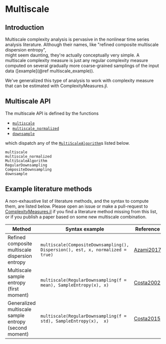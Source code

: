 # Multiscale

## Introduction

Multiscale complexity analysis is pervasive in the nonlinear time series analysis
literature. Although their names, like "refined composite multiscale dispersion entropy",  
might seem daunting, they're actually conceptually very simple. A multiscale complexity
measure is just any regular complexity measure
computed on several gradually more coarse-grained samplings of the input data
([example](@ref multiscale_example)).

We've generalized this type of analysis to work with complexity measure that can 
be estimated with ComplexityMeasures.jl.

## Multiscale API

The multiscale API is defined by the functions

- [`multiscale`](@ref)
- [`multiscale_normalized`](@ref)
- [`downsample`](@ref)

which dispatch any of the [`MultiScaleAlgorithm`](@ref)s listed below.

```@docs
multiscale
multiscale_normalized
MultiScaleAlgorithm
RegularDownsampling
CompositeDownsampling
downsample
```

## Example literature methods

A non-exhaustive list of literature methods, and the syntax to compute them, are listed
below. Please open an issue or make a pull-request to
[ComplexityMeasures.jl](https://github.com/JuliaDynamics/ComplexityMeasures.jl) if you
find a literature method missing from this list, or if you publish a paper based on some
new multiscale combination.

| Method                                                | Syntax example                                                                 | Reference          |
| ----------------------------------------------------- | ------------------------------------------------------------------------------ | ------------------ |
| Refined composite multiscale dispersion entropy       | `multiscale(CompositeDownsampling(), Dispersion(), est, x, normalized = true)` | [Azami2017](@cite) |
| Multiscale sample entropy (first moment)              | `multiscale(RegularDownsampling(f = mean), SampleEntropy(x), x)`               | [Costa2002](@cite) |
| Generalized multiscale sample entropy (second moment) | `multiscale(RegularDownsampling(f = std), SampleEntropy(x),  x)`               | [Costa2015](@cite) |
